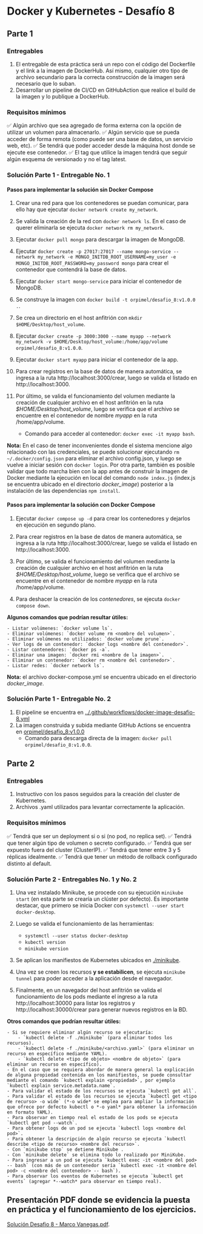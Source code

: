 # Docker y Kubernetes - Desafío 8

## Parte 1

### Entregables

1. El entregable de esta práctica será un repo con el código del Dockerfile y el link a la imagen de DockerHub. Así mismo, cualquier otro tipo de archivo secundario para la correcta construcción de la imagen será necesario que lo suban.
2. Desarrollar un pipeline de CI/CD en GitHubAction que realice el build de la imagen y lo publique a DockerHub.

### Requisitos mínimos

:white_check_mark: Algún archivo que sea agregado de forma externa con la opción de utilizar un volumen para almacenarlo.
:white_check_mark: Algún servicio que se pueda acceder de forma remota (como puede ser una base de datos, un servicio web, etc).
:white_check_mark: Se tendrá que poder acceder desde la máquina host donde se ejecute ese contenedor.
:white_check_mark: El tag que utilice la imagen tendrá que seguir algún esquema de versionado y no el tag latest.

### Solución Parte 1 - Entregable No. 1

#### Pasos para implementar la solución **sin** Docker Compose

1. Crear una red para que los contenedores se puedan comunicar, para ello hay que ejecutar `docker network create my_network`.

2. Se valida la creación de la red con `docker network ls`. En el caso de querer eliminarla se ejecuta `docker network rm my_network`.

3. Ejecutar `docker pull mongo` para descargar la imagen de MongoDB.

4. Ejecutar `docker create -p 27017:27017 --name mongo-service --network my_network -e MONGO_INITDB_ROOT_USERNAME=my_user -e MONGO_INITDB_ROOT_PASSWORD=my_password mongo` para crear el contenedor que contendrá la base de datos.

5. Ejecutar `docker start mongo-service` para iniciar el contenedor de MongoDB.

6. Se construye la imagen con `docker build -t orpimel/desafio_8:v1.0.0 .`.

7. Se crea un directorio en el host anfitrión con `mkdir $HOME/Desktop/host_volume`.

8. Ejecutar `docker create -p 3000:3000 --name myapp --network my_network -v $HOME/Desktop/host_volume:/home/app/volume orpimel/desafio_8:v1.0.0`.

9. Ejecutar `docker start myapp` para iniciar el contenedor de la app. 

10. Para crear registros en la base de datos de manera automática, se ingresa a la ruta http://localhost:3000/crear, luego se valida el listado en http://localhost:3000.

11. Por último, se valida el funcionamiento del volumen mediante la creación de cualquier archivo en el host anfitrión en la ruta _$HOME/Desktop/host_volume_, luego se verifica que el archivo se encuentre en el contenedor de nombre _myapp_ en la ruta /home/app/volume.

    - Comando para acceder al contenedor: `docker exec -it myapp bash`.

__Nota:__ En el caso de tener inconvenientes donde el sistema mencione algo relacionado con las credenciales, se puede solucionar ejecutando `rm ~/.docker/config.json` para eliminar el archivo config.json, y luego se vuelve a iniciar sesión con `docker login`. Por otra parte, también es posible validar que todo marcha bien con la app antes de construir la imagen de Docker mediante la ejecución en local del comando `node index.js` (index.js se encuentra ubicado en el directorio *docker_image*) posterior a la instalación de las dependencias `npm install`.

#### Pasos para implementar la solución __con__ Docker Compose

1. Ejecutar `docker compose up -d` para crear los contenedores y dejarlos en ejecución en segundo plano.

2. Para crear registros en la base de datos de manera automática, se ingresa a la ruta http://localhost:3000/crear, luego se valida el listado en http://localhost:3000.

3. Por último, se valida el funcionamiento del volumen mediante la creación de cualquier archivo en el host anfitrión en la ruta _$HOME/Desktop/host_volume_, luego se verifica que el archivo se encuentre en el contenedor de nombre _myapp_ en la ruta /home/app/volume.

4. Para deshacer la creación de los *contenedores*, se ejecuta `docker compose down`.

**Algunos comandos que podrían resultar útiles:**

    - Listar volúmenes: `docker volume ls`.
    - Eliminar volúmenes: `docker volume rm <nombre del volumen>`.
    - Eliminar volúmenes no utilizados: `docker volume prune`.
    - Ver logs de un contenedor: `docker logs <nombre del contenedor>`.
    - Listar contenedores: `docker ps -a`.
    - Eliminar una imagen: `docker rmi <nombre de la imagen>`.
    - Eliminar un contenedor: `docker rm <nombre del contenedor>`.
    - Listar redes: `docker network ls`.

__Nota:__ el archivo docker-compose.yml se encuentra ubicado en el directorio *docker_image*.

### Solución Parte 1 - Entregable No. 2

1. El pipeline se encuentra en [../.github/workflows/docker-image-desafio-8.yml](../.github/workflows/docker-image-desafio-8.yml)
2. La imagen construida y subida mediante GitHub Actions se encuentra en [orpimel/desafio_8:v1.0.0](https://hub.docker.com/repository/docker/orpimel/desafio_8)
    - Comando para descarga directa de la imagen: `docker pull orpimel/desafio_8:v1.0.0`.

## Parte 2

### Entregables

1. Instructivo con los pasos seguidos para la creación del cluster de Kubernetes.
2. Archivos .yaml utilizados para levantar correctamente la aplicación.

### Requisitos mínimos

:white_check_mark: Tendrá que ser un deployment si o si (no pod, no replica set).
:white_check_mark: Tendrá que tener algún tipo de volumen o secreto configurado.
:white_check_mark: Tendrá que ser expuesto fuera del cluster (ClusterIP).
:white_check_mark: Tendrá que tener entre 3 y 5 réplicas idealmente.
:white_check_mark: Tendrá que tener un método de rollback configurado distinto al default.

### Solución Parte 2 - Entregables No. 1 y No. 2

1. Una vez instalado Minikube, se procede con su ejecución `minikube start` (en esta parte se crearía un clúster por defecto). Es importante destacar, que primero se inicia Docker con `systemctl --user start docker-desktop`.

2. Luego se valida el funcionamiento de las herramientas:
    - `systemctl --user status docker-desktop`
    - `kubectl version`
    - `minikube version`

3. Se aplican los manifiestos de Kubernetes ubicados en [./minikube](./minikube/).

4. Una vez se creen los recursos **y se estabilicen**, se ejecuta `minikube tunnel` para poder acceder a la aplicación desde el navegador.

5. Finalmente, en un navegador del host anfitrión se valida el funcionamiento de los pods mediante el ingreso a la ruta http://localhost:30000 para listar los registros y http://localhost:30000/crear para generar nuevos registros en la BD.

 **Otros comandos que podrían resultar útiles:**

    - Si se requiere eliminar algún recurso se ejecutaría:
        - `kubectl delete -f ./minikube` (para eliminar todos los recursos).
        - `kubectl delete -f ./minikube/<archivo.yaml>` (para eliminar un recurso en específico mediante YAML).
        - `kubectl delete <tipo de objeto> <nombre de objeto>` (para eliminar un recurso en específico).
    - En el caso que se requiera abordar de manera general la explicación de alguna propiedad contenida en los manifiestos, se puede consultar mediante el comando `kubectl explain <propiedad>`, por ejemplo `kubectl explain service.metadata.name`.
    - Para validar el estado de los recursos se ejecuta `kubectl get all`.
    - Para validar el estado de los recursos se ejecuta `kubectl get <tipo de recurso> -o wide` (*-o wide* se emplea para ampliar la información que ofrece por defecto kubectl o *-o yaml* para obtener la información en formato YAML).
    - Para observar en tiempo real el estado de los pods se ejecuta `kubectl get pod --watch`.
    - Para obtener logs de un pod se ejecuta `kubectl logs <nombre del pod>`.
    - Para obtener la descripción de algún recurso se ejecuta `kubectl describe <tipo de recurso> <nombre del recurso>`.
    - Con `minikube stop` se detiene Minikube .
    - Con `minikube delete` se elimina todo lo realizado por MiniKube.
    - Para ingresar a un pod se ejecuta `kubectl exec -it <nombre del pod> -- bash` (con más de un contenedor sería `kubectl exec -it <nombre del pod> -c <nombre del contenedor> -- bash`).
    - Para observar los eventos de Kubernetes se ejecuta `kubectl get events` (agregar *--watch* para observar en tiempo real).

## Presentación PDF donde se evidencia la puesta en práctica y el funcionamiento de los ejercicios.

[Solución Desafio 8 - Marco Vanegas.pdf](Solución_Desafio_8_-_Marco_Vanegas.pdf).